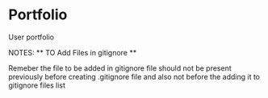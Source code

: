 # Portfolio
User portfolio

NOTES: 
** TO Add  Files in gitignore **

Remeber the file to be added in gitignore file should not be present previously before creating .gitignore file and also not before the adding it to gitignore files list 